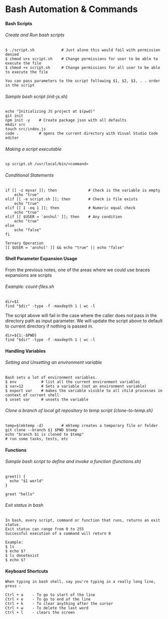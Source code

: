 # Bash Automation & Commands

#### Bash Scripts

###### Create and Run bash scripts

```
$ ./script.sh            # Just alone this would fail with permission denied
$ chmod u+x script.sh    # Change permissions for user to be able to execute the file
$ chmod +x script.sh     # Change permissions for all user to be able to execute the file

You can pass parameters to the script following $1, $2, $3, . . order in the script
```

###### Sample bash script \(init-js.sh\)

```
echo "Initializing JS project at $(pwd)"
git init
npm init -y    # Create package json with all defaults
mkdir src
touch src/index.js
code .         # opens the current directory with Visual Studio Code editor
```

###### Making a script executable

```
cp script.sh /usr/local/bin/<command>
```

###### Conditional Statements

```
if [[ -z myvar ]]; then              # Check is the variable is empty
    echo "true"
elif [[ -e script.sh ]]; then        # Check is file exists
    echo "true"
elif [[ 1 -eq 1 ]]; then             # Numeric equal check
    echo "true"
elif [[ $USER = 'anshul' ]]; then    # Any condition
    echo "true"
else
    echo "false"
fi

Ternary Operation
[[ $USER = 'anshul' ]] && echo "true" || echo "false"
```

#### Shell Parameter Expansion Usage

From the previous notes, one of the areas where we could use braces expansions are scripts

###### Example: count-files.sh

```
dir=$1
find "$dir" -type -f -maxdepth 1 | wc -l
```

The script above will fail in the case where the caller does not pass in the directory path as input parameter. We will update the script above to default to current directory if nothing is passed in.

```
dir=${1:-$PWD}
find "$dir" -type -f -maxdepth 1 | wc -l
```

#### Handling Variables

###### Setting and Unsetting an environment variable

```
Bash sets a lot of environment variables.
$ env           # list all the current environment variables
$ var=12        # Sets a variable (not an environment variable)
$ export var    # makes the variable visible to all child processes in context of current shell
$ unset var     # unsets the variable
```

###### Clone a branch of local git repository to temp script \(clone-to-temp.sh\)

```
temp=$(mktemp -d)        # mktemp creates a temporary file or folder
git clone --branch $1 $PWD $temp
echo "branch $1 is cloned to $temp"
# run some tasks, tests, etc
```

#### Functions

###### Sample bash script to define and invoke a function \(functions.sh\)

```
greet() {
  echo "$1 world"
}

greet "hello"
```

###### Exit status in bash

```
In bash, every script, command or function that runs, returns an exit status.
Exit status can range from 0 to 255
Successful execution of a command will return 0

Example:
$ ls
$ echo $?
$ ls donotexist
$ echo $?
```

#### Keyboard Shortcuts

```
When typing in bash shell, say you're typing in a really long line, press -

Ctrl + a    - To go to start of the line
Ctrl + e    - To go to end of the line
Ctrl + k    - To clear anything after the cursor
Ctrl + w    - To delete the last word
Ctrl + l    - clears the screen
```



